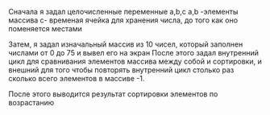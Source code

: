 Сначала я задал целочисленные переменные a,b,c
a,b -элементы массива
c- временая ячейка для хранения числа, до того как оно поменяется местами

Затем, я задал изначальный массив из 10 чисел, который заполнен числами от 0 до 75 и вывел его на экран
После этого задал внутренний цикл для сравнивания элементов массива между собой и сортировки, 
и внешний для того чтобы повторять внутренний цикл столько раз сколько всего элементов в массиве -1.

После этого выводится результат сортировки элементов по возрастанию

